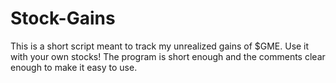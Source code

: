 # Stock-Gains
This is a short script meant to track my unrealized gains of $GME. Use it with your own stocks! The program is short enough and the comments clear enough to make it easy to use.
